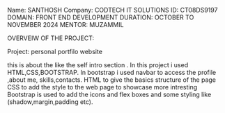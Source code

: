Name: SANTHOSH
Company: CODTECH IT SOLUTIONS
ID: CT08DS9197
DOMAIN: FRONT END DEVELOPMENT
DURATION: OCTOBER TO NOVEMBER 2024
MENTOR: MUZAMMIL

OVERVEIW OF THE PROJECT:

Project: personal portfilo website

this is about the like the self intro section .
In this project i used HTML,CSS,BOOTSTRAP.
In bootstrap i used navbar to access the profile ,about me, skills,contacts.
HTML to give the basics structure of the page
CSS to add the style to the web page to showcase more intresting
Bootstrap is used to add the icons and flex boxes and some styling like (shadow,margin,padding etc).
